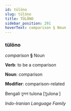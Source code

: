 ```yaml
---
id: tülöno
slug: tülöno
title: TÜLÖNO
sidebar_position: 291
hoverText: comparison § Noun
---
```


### tülöno

*comparison* **§** Noun

**Verb**: to be a comparison

**Noun**: comparison

**Modifier**: comparison-related

Bengali তুলনা tulona [ˈt̪ulonaˑ]

*Indo-Iranian Language Family*
